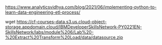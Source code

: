 

https://www.analyticsvidhya.com/blog/2021/06/implementing-python-to-learn-data-engineering-etl-process/



wget https://cf-courses-data.s3.us.cloud-object-storage.appdomain.cloud/IBMDeveloperSkillsNetwork-PY0221EN-SkillsNetwork/labs/module%206/Lab%20-%20Extract%20Transform%20Load/data/datasource.zip


